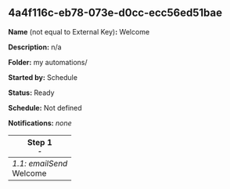 ## 4a4f116c-eb78-073e-d0cc-ecc56ed51bae

**Name** (not equal to External Key)**:** Welcome

**Description:** n/a

**Folder:** my automations/

**Started by:** Schedule

**Status:** Ready

**Schedule:** Not defined

**Notifications:** _none_


| Step 1<br>_<small>-</small>_ |
| --- |
| _1.1: emailSend_<br>Welcome |
